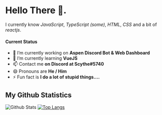 # Hello There 👋.

I currently know *JavaScript*, *TypeScript (some)*, *HTML*, *CSS* and a bit of *reactjs*.

#### Current Status
- 🔭 I’m currently working on **Aspen Discord Bot & Web Dashboard**
- 🌱 I’m currently learning **VueJS**
- 📫 Contact me **on Discord at Scythe#5740**
- 😄 Pronouns are **He / Him**
- ⚡ Fun fact is **I do a lot of stupid things....**

## My Github Statistics
![Github Stats](https://github-readme-stats.vercel.app/api?username=scythe108&show_icons=true&theme=synthwave)
[![Top Langs](https://github-readme-stats.vercel.app/api/top-langs/?username=scythe108&langs_count=8&theme=synthwave)](https://github.com/anuraghazra/github-readme-stats)
